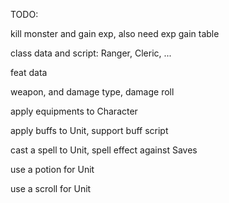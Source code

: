TODO:
<p>kill monster and gain exp, also need exp gain table
<p>class data and script: Ranger, Cleric, ...
<p>feat data
<p>weapon, and damage type, damage roll
<p>apply equipments to Character 
<p>apply buffs to Unit, support buff script
<p>cast a spell to Unit, spell effect against Saves
<p>use a potion for Unit
<p>use a scroll for Unit
